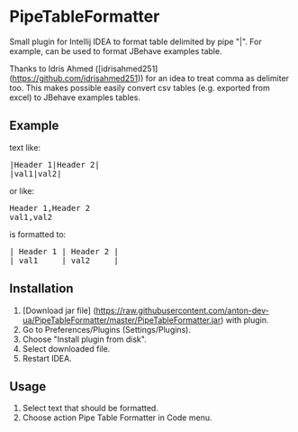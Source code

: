 PipeTableFormatter
==================

Small plugin for Intellij IDEA to format table delimited by pipe "|". For example, can be used to format JBehave examples table.

Thanks to Idris Ahmed ([idrisahmed251] (https://github.com/idrisahmed251)) for an idea to treat comma as delimiter too. This makes possible easily convert csv tables (e.g. exported from excel) to JBehave examples tables.  

Example
-------

text like:

<pre>
|Header 1|Header 2|
|val1|val2|
</pre>

or like:

<pre>
Header 1,Header 2
val1,val2
</pre>

is formatted to:

<pre>
| Header 1 | Header 2 |
| val1     | val2     |
</pre>

Installation
-----------

1. [Download jar file] (https://raw.githubusercontent.com/anton-dev-ua/PipeTableFormatter/master/PipeTableFormatter.jar) with plugin.
2. Go to Preferences/Plugins (Settings/Plugins).
3. Choose "Install plugin from disk".
4. Select downloaded file.
5. Restart IDEA.

Usage
-----

1. Select text that should be formatted.
2. Choose action Pipe Table Formatter in Code menu.
